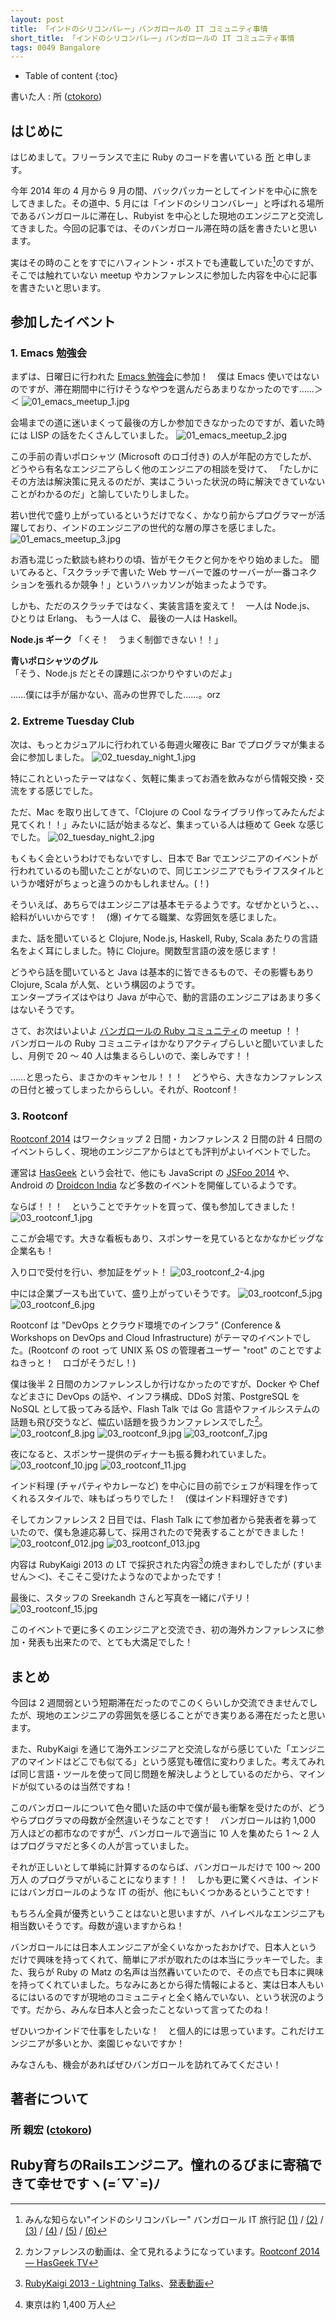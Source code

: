 ```yaml
---
layout: post
title: 「インドのシリコンバレー」バンガロールの IT コミュニティ事情
short_title: 「インドのシリコンバレー」バンガロールの IT コミュニティ事情
tags: 0049 Bangalore
---
```



* Table of content
{:toc}


書いた人 : 所 ([ctokoro](http://ctokoro.me/))

## はじめに

はじめまして。フリーランスで主に Ruby のコードを書いている [所](http://ctokoro.me/) と申します。

今年 2014 年の 4 月から 9 月の間、バックパッカーとしてインドを中心に旅をしてきました。その道中、5 月には「インドのシリコンバレー」と呼ばれる場所であるバンガロールに滞在し、Rubyist を中心とした現地のエンジニアと交流してきました。今回の記事では、そのバンガロール滞在時の話を書きたいと思います。

実はその時のことをすでにハフィントン・ポストでも連載していた[^1]のですが、そこでは触れていない meetup やカンファレンスに参加した内容を中心に記事を書きたいと思います。

## 参加したイベント

### 1. Emacs 勉強会

まずは、日曜日に行われた [Emacs 勉強会](http://www.meetup.com/Bangalore-Emacs-Meetup/events/177115272/)に参加！　僕は Emacs 使いではないのですが、滞在期間中に行けそうなやつを選んだらあまりなかったのです……＞＜
![01_emacs_meetup_1.jpg]({{site.baseurl}}/images/0049-Bangalore/01_emacs_meetup_1.jpg)

会場までの道に迷いまくって最後の方しか参加できなかったのですが、着いた時には LISP の話をたくさんしていました。
![01_emacs_meetup_2.jpg]({{site.baseurl}}/images/0049-Bangalore/01_emacs_meetup_2.jpg)

この手前の青いポロシャツ (Microsoft のロゴ付き) の人が年配の方でしたが、どうやら有名なエンジニアらしく他のエンジニアの相談を受けて、
「たしかにその方法は解決策に見えるのだが、実はこういった状況の時に解決できていないことがわかるのだ」と諭していたりしました。

若い世代で盛り上がっているというだけでなく、かなり前からプログラマーが活躍しており、インドのエンジニアの世代的な層の厚さを感じました。
![01_emacs_meetup_3.jpg]({{site.baseurl}}/images/0049-Bangalore/01_emacs_meetup_3.jpg)

お酒も混じった歓談も終わりの頃、皆がモクモクと何かをやり始めました。
聞いてみると、「スクラッチで書いた Web サーバーで誰のサーバーが一番コネクションを張れるか競争！」というハッカソンが始まったようです。

しかも、ただのスクラッチではなく、実装言語を変えて！　一人は Node.js、 ひとりは Erlang、 もう一人は C、 最後の一人は Haskell。

__Node.js ギーク__ 「くそ！　うまく制御できない！！」

__青いポロシャツのグル__ 「そう、Node.js だとその課題にぶつかりやすいのだよ」

……僕には手が届かない、高みの世界でした……。orz  

### 2. Extreme Tuesday Club

次は、もっとカジュアルに行われている毎週火曜夜に Bar でプログラマが集まる会に参加しました。
![02_tuesday_night_1.jpg]({{site.baseurl}}/images/0049-Bangalore/02_tuesday_night_1.jpg)

特にこれといったテーマはなく、気軽に集まってお酒を飲みながら情報交換・交流をする感じでした。

ただ、Mac を取り出してきて、「Clojure の Cool なライブラリ作ってみたんだよ見てくれ！！」みたいに話が始まるなど、集まっている人は極めて Geek な感じでした。
![02_tuesday_night_2.jpg]({{site.baseurl}}/images/0049-Bangalore/02_tuesday_night_2.jpg)

もくもく会というわけでもないですし、日本で Bar でエンジニアのイベントが行われているのも聞いたことがないので、同じエンジニアでもライフスタイルというか嗜好がちょっと違うのかもしれません。(！)

そういえば、あちらではエンジニアは基本モテるようです。なぜかというと、、、給料がいいからです！　(爆) イケてる職業、な雰囲気を感じました。

また、話を聞いていると Clojure, Node.js, Haskell, Ruby, Scala あたりの言語名をよく耳にしました。特に Clojure。関数型言語の波を感じます！

どうやら話を聞いていると Java は基本的に皆できるもので、その影響もあり Clojure, Scala が人気、という構図のようです。  
エンタープライズはやはり Java が中心で、動的言語のエンジニアはあまり多くはないそうです。

さて、お次はいよいよ [バンガロールの Ruby コミュニティ](http://www.meetup.com/Bangalore-Ruby-Users-Group/)の meetup ！！  
バンガロールの Ruby コミュニティはかなりアクティブらしいと聞いていましたし、月例で 20 ～ 40 人は集まるらしいので、楽しみです！！

……と思ったら、まさかのキャンセル！！！　どうやら、大きなカンファレンスの日付と被ってしまったかららしい。それが、Rootconf！

### 3. Rootconf

[Rootconf 2014](https://rootconf.in/2014/) はワークショップ 2 日間・カンファレンス 2 日間の計 4 日間のイベントらしく、現地のエンジニアからはとても評判がよいイベントでした。

運営は [HasGeek](https://hasgeek.com/) という会社で、他にも JavaScript の [JSFoo 2014](https://jsfoo.in/2014/) や、Android の [Droidcon India](https://droidcon.in/2014/) など多数のイベントを開催しているようです。

ならば！！！　ということでチケットを買って、僕も参加してきました！
![03_rootconf_1.jpg]({{site.baseurl}}/images/0049-Bangalore/03_rootconf_1.jpg)

ここが会場です。大きな看板もあり、スポンサーを見ているとなかなかビッグな企業名も！

入り口で受付を行い、参加証をゲット！
![03_rootconf_2-4.jpg]({{site.baseurl}}/images/0049-Bangalore/03_rootconf_2-4.jpg)

中には企業ブースも出ていて、盛り上がっていそうです。
![03_rootconf_5.jpg]({{site.baseurl}}/images/0049-Bangalore/03_rootconf_5.jpg)
![03_rootconf_6.jpg]({{site.baseurl}}/images/0049-Bangalore/03_rootconf_6.jpg)

Rootconf は "DevOps とクラウド環境でのインフラ" (Conference &amp; Workshops on DevOps and Cloud Infrastructure) がテーマのイベントでした。(Rootconf の root って UNIX 系 OS の管理者ユーザー "root" のことですよねきっと！　ロゴがそうだし！)

僕は後半 2 日間のカンファレンスしか行けなかったのですが、Docker や Chef などまさに DevOps の話や、インフラ構成、DDoS 対策、PostgreSQL を NoSQL として扱ってみる話や、Flash Talk では Go 言語やファイルシステムの話題も飛び交うなど、幅広い話題を扱うカンファレンスでした[^2]。
![03_rootconf_8.jpg]({{site.baseurl}}/images/0049-Bangalore/03_rootconf_8.jpg)
![03_rootconf_9.jpg]({{site.baseurl}}/images/0049-Bangalore/03_rootconf_9.jpg)
![03_rootconf_7.jpg]({{site.baseurl}}/images/0049-Bangalore/03_rootconf_7.jpg)

夜になると、スポンサー提供のディナーも振る舞われていました。
![03_rootconf_10.jpg]({{site.baseurl}}/images/0049-Bangalore/03_rootconf_10.jpg)
![03_rootconf_11.jpg]({{site.baseurl}}/images/0049-Bangalore/03_rootconf_11.jpg)

インド料理 (チャパティやカレーなど) を中心に目の前でシェフが料理を作ってくれるスタイルで、味もばっちりでした！　(僕はインド料理好きです)

そしてカンファレンス 2 日目では、Flash Talk にて参加者から発表者を募っていたので、僕も急遽応募して、採用されたので発表することができました！
![03_rootconf_012.jpg]({{site.baseurl}}/images/0049-Bangalore/03_rootconf_012.jpg)
![03_rootconf_013.jpg]({{site.baseurl}}/images/0049-Bangalore/03_rootconf_013.jpg)

内容は RubyKaigi 2013 の LT で採択された内容[^3]の焼きまわしでしたが (すいません＞＜)、そこそこ受けたようなのでよかったです！

最後に、スタッフの Sreekandh さんと写真を一緒にパチリ！
![03_rootconf_15.jpg]({{site.baseurl}}/images/0049-Bangalore/03_rootconf_15.jpg)

このイベントで更に多くのエンジニアと交流でき、初の海外カンファレンスに参加・発表も出来たので、とても大満足でした！

## まとめ

今回は 2 週間弱という短期滞在だったのでこのくらいしか交流できませんでしたが、現地のエンジニアの雰囲気を感じることができ実りある滞在だったと思います。  

また、RubyKaigi を通じて海外エンジニアと交流しながら感じていた「エンジニアのマインドはどこでも似てる」という感覚も確信に変わりました。考えてみれば同じ言語・ツールを使って同じ問題を解決しようとしているのだから、マインドが似ているのは当然ですね！

このバンガロールについて色々聞いた話の中で僕が最も衝撃を受けたのが、どうやらプログラマの母数が全然違いそうなことです！　バンガロールは約 1,000 万人ほどの都市なのですが[^4]、バンガロールで適当に 10 人を集めたら 1 ～ 2 人はプログラマだと多くの人が言っていました。

それが正しいとして単純に計算するのならば、バンガロールだけで 100 ～ 200 万人 のプログラマがいることになります！！　しかも更に驚くべきは、インドにはバンガロールのような IT の街が、他にもいくつかあるということです！

もちろん全員が優秀ということはないと思いますが、ハイレベルなエンジニアも相当数いそうです。母数が違いますからね！

バンガロールには日本人エンジニアが全くいなかったおかげで、日本人というだけで興味を持ってくれて、簡単にアポが取れたのは本当にラッキーでした。また、我らが Ruby の Matz の名声は当然轟いていたので、その点でも日本に興味を持ってくれていました。ちなみにあとから得た情報によると、実は日本人もいるにはいるのですが現地のコミュニティと全く絡んでいない、という状況のようです。だから、みんな日本人と会ったことないって言ってたのね！

ぜひいつかインドで仕事をしたいな！　と個人的には思っています。これだけエンジニアが多いとか、楽園じゃないですか！

みなさんも、機会があればぜひバンガロールを訪れてみてください！

## 著者について

### 所 親宏 ([ctokoro](http://ctokoro.me/))

Ruby育ちのRailsエンジニア。憧れのるびまに寄稿できて幸せですヽ(=´▽`=)ﾉ
----

[^1]: みんな知らない"インドのシリコンバレー" バンガロール IT 旅行記 [(1)](http://www.huffingtonpost.jp/crowdworksworkstyle/bangalore_b_5595042.html) / [(2)](http://www.huffingtonpost.jp/crowdworksworkstyle/-2_4_b_5595353.html) / [(3)](http://www.huffingtonpost.jp/crowdworksworkstyle/bangalore_b_5609195.html) /  [(4)](http://www.huffingtonpost.jp/crowdworksworkstyle/bangalore_b_5616802.html) / [(5)](http://www.huffingtonpost.jp/crowdworksworkstyle/bangalore_b_5622782.html) /  [(6)](http://www.huffingtonpost.jp/crowdworksworkstyle/bangalore_b_5702254.html)
[^2]: カンファレンスの動画は、全て見れるようになっています。[Rootconf 2014 — HasGeek TV](https://hasgeek.tv/rootconf/2014)
[^3]: [RubyKaigi 2013 - Lightning Talks](http://rubykaigi.org/2013/lightning_talks#kibitan)、[発表動画](https://www.youtube.com/watch?v=uN8F2wpnBnE)
[^4]: 東京は約 1,400 万人

